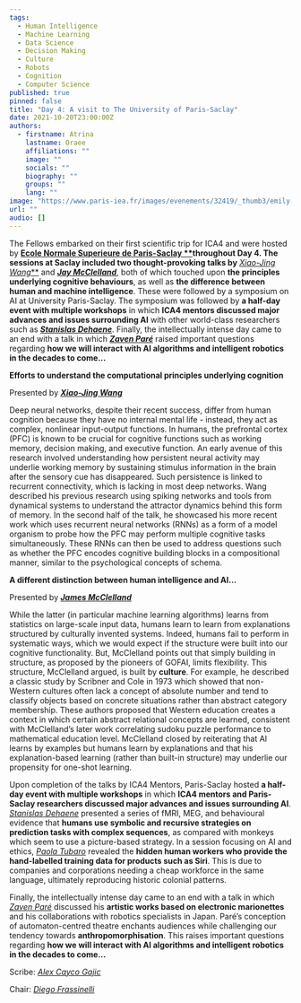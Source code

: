 ```yaml
---
tags:
  - Human Intelligence
  - Machine Learning
  - Data Science
  - Decision Making
  - Culture
  - Robots
  - Cognition
  - Computer Science
published: true
pinned: false
title: "Day 4: A visit to The University of Paris-Saclay"
date: 2021-10-20T23:00:00Z
authors:
  - firstname: Atrina
    lastname: Oraee
    affiliations: ""
    image: ""
    socials: ""
    biography: ""
    groups: ""
    lang: ""
image: "https://www.paris-iea.fr/images/evenements/32419/_thumb3/emily-morter-8xaa0f9yqne-unsplash.jpg"
url: ""
audio: []
---
```


The Fellows embarked on their first scientific trip for ICA4 and were hosted by [**Ecole Normale Superieure de Paris-Saclay \*\***](http://ens-paris-saclay.fr/en "Paris Saclay")**throughout Day 4. The sessions at Saclay included two thought-provoking talks by** [_Xiao-Jing Wang_\*\*](/mentors/#wang "Xiao-Jing Wang") and [**_Jay McClelland_**](/mentors/#mcclelland "Jay McClelland"), both of which touched upon **the principles underlying cognitive behaviours**, as well as **the difference between human and machine intelligence**. These were followed by a symposium on AI at University Paris-Saclay. The symposium was followed by **a half-day event with multiple workshops** in which **ICA4 mentors discussed major advances and issues surrounding AI** with other world-class researchers such as [**_Stanislas Dehaene_**](https://www.college-de-france.fr/site/en-stanislas-dehaene/index.htm "Stanislas Deahene"). Finally, the intellectually intense day came to an end with a talk in which [**_Zaven Paré_**](/mentors/#pare "Zaven Pare") raised important questions regarding **how we will interact with AI algorithms and intelligent robotics in the decades to come...**<!--more-->

**Efforts to understand the computational principles underlying cognition**

Presented by [**_Xiao-Jing Wang_**](/mentors#wang "Xiao-Jing Wang")

Deep neural networks, despite their recent success, differ from human cognition because they have no internal mental life - instead, they act as complex, nonlinear input-output functions. In humans, the prefrontal cortex (PFC) is known to be crucial for cognitive functions such as working memory, decision making, and executive function. An early avenue of this research involved understanding how persistent neural activity may underlie working memory by sustaining stimulus information in the brain after the sensory cue has disappeared. Such persistence is linked to recurrent connectivity, which is lacking in most deep networks. Wang described his previous research using spiking networks and tools from dynamical systems to understand the attractor dynamics behind this form of memory. In the second half of the talk, he showcased his more recent work which uses recurrent neural networks (RNNs) as a form of a model organism to probe how the PFC may perform multiple cognitive tasks simultaneously. These RNNs can then be used to address questions such as whether the PFC encodes cognitive building blocks in a compositional manner, similar to the psychological concepts of schema.

**A different distinction between human intelligence and AI...**

Presented by [**_James McClelland_**](/mentors#mcclelland "Jay McClelland")

While the latter (in particular machine learning algorithms) learns from statistics on large-scale input data, humans learn to learn from explanations structured by culturally invented systems. Indeed, humans fail to perform in systematic ways, which we would expect if the structure were built into our cognitive functionality. But, McClelland points out that simply building in structure, as proposed by the pioneers of GOFAI, limits flexibility. This structure, McClelland argued, is built by **culture**. For example, he described a classic study by Scribner and Cole in 1973 which showed that non-Western cultures often lack a concept of absolute number and tend to classify objects based on concrete situations rather than abstract category membership. These authors proposed that Western education creates a context in which certain abstract relational concepts are learned, consistent with McClelland’s later work correlating sudoku puzzle performance to mathematical education level. McClelland closed by reiterating that AI learns by examples but humans learn by explanations and that his explanation-based learning (rather than built-in structure) may underlie our propensity for one-shot learning.

Upon completion of the talks by ICA4 Mentors, Paris-Saclay hosted **a half-day event with multiple workshops** in which **ICA4 mentors and Paris-Saclay researchers discussed major advances and issues surrounding AI**. [_Stanislas Dehaene_](https://www.college-de-france.fr/site/en-stanislas-dehaene/index.htm "Stanislas Dehaene") presented a series of fMRI, MEG, and behavioural evidence that **humans use symbolic and recursive strategies on prediction tasks with complex sequences**, as compared with monkeys which seem to use a picture-based strategy. In a session focusing on AI and ethics, [_Paola Tubaro_](https://databigandsmall.com "Paola Tubaro") revealed the **hidden human workers who provide the hand-labelled training data for products such as Siri**. This is due to companies and corporations needing a cheap workforce in the same language, ultimately reproducing historic colonial patterns.

Finally, the intellectually intense day came to an end with a talk in which [_Zaven Paré_](/mentors/#pare "Zaven Pare") discussed his **artistic works based on electronic marionettes** and his collaborations with robotics specialists in Japan. Paré’s conception of automaton-centred theatre enchants audiences while challenging our tendency towards **anthropomorphisation**. This raises important questions regarding **how we will interact with AI algorithms and intelligent robotics in the decades to come...**

Scribe: [_Alex Cayco Gajic_](/fellows#cayco-gajic "Alex Cayco-Gajic")

Chair: [_Diego Frassinelli_](/fellows#frassinelli "Diego Frassinelli")
